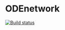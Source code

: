 ODEnetwork
==========

[![Build status](https://ci.appveyor.com/api/projects/status/nqkrw6ayyresytjw/branch/master?svg=true)](https://ci.appveyor.com/project/DirkSurmann/odenetwork/branch/master)
